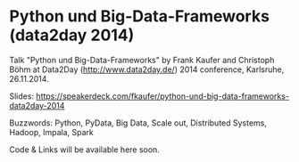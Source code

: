 Python und Big-Data-Frameworks (data2day 2014)
=============

Talk "Python und Big-Data-Frameworks" by Frank Kaufer and Christoph Böhm at Data2Day (http://www.data2day.de/) 2014 conference, Karlsruhe, 26.11.2014.

Slides: https://speakerdeck.com/fkaufer/python-und-big-data-frameworks-data2day-2014

Buzzwords: Python, PyData, Big Data, Scale out, Distributed Systems, Hadoop, Impala, Spark

Code & Links will be available here soon.

